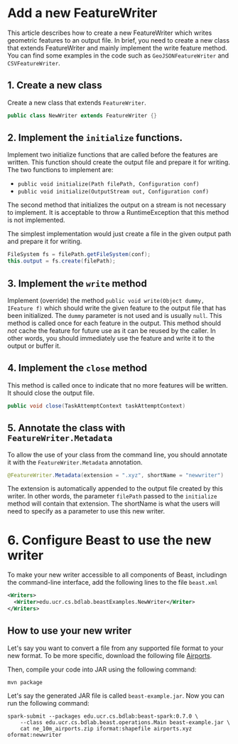 # Add a new FeatureWriter

This article describes how to create a new FeatureWriter which writes geometric features to an output file.
In brief, you need to create a new class that extends FeatureWriter and mainly implement the write feature method.
You can find some examples in the code such as `GeoJSONFeatureWriter` and `CSVFeatureWriter`.

## 1. Create a new class


Create a new class that extends `FeatureWriter`.

```java
public class NewWriter extends FeatureWriter {}
```
## 2. Implement the `initialize` functions.

Implement two initialize functions that are called before the features are written.
This function should create the output file and prepare it for writing.
The two functions to implement are:

* `public void initialize(Path filePath, Configuration conf)`
* `public void initialize(OutputStream out, Configuration conf)`

The second method that initializes the output on a stream is not necessary to implement.
It is acceptable to throw a RuntimeException that this method is not implemented.

The simplest implementation would just create a file in the given output path and prepare it for writing.
```java
FileSystem fs = filePath.getFileSystem(conf);
this.output = fs.create(filePath);
```

## 3. Implement the `write` method

Implement (override) the method `public void write(Object dummy, IFeature f)` which should write the given feature to
the output file that has been initialized. The `dummy` parameter is not used and is usually `null`.
This method is called once for each feature in the output.
This method should *not* cache the feature for future use as it can be reused by the caller.
In other words, you should immediately use the feature and write it to the output or buffer it. 

## 4. Implement the `close` method

This method is called once to indicate that no more features will be written.
It should close the output file.
```java
public void close(TaskAttemptContext taskAttemptContext)
```

## 5. Annotate the class with `FeatureWriter.Metadata`

To allow the use of your class from the command line, you should annotate it with
the `FeatureWriter.Metadata` annotation.

```java
@FeatureWriter.Metadata(extension = ".xyz", shortName = "newwriter")
```
The extension is automatically appended to the output file created by this writer.
In other words, the parameter `filePath` passed to the `initialize` method will contain that extension.
The shortName is what the users will need to specify as a parameter to use this new writer.

# 6. Configure Beast to use the new writer

To make your new writer accessible to all components of Beast, includingn the command-line interface,
add the following lines to the file `beast.xml`
```xml
<Writers>
  <Writer>edu.ucr.cs.bdlab.beastExamples.NewWriter</Writer>
</Writers>
```
## How to use your new writer

Let's say you want to convert a file from any supported file format to your new format.
To be more specific, download the following file
[Airports](https://www.naturalearthdata.com/http//www.naturalearthdata.com/download/10m/cultural/ne_10m_airports.zip).

Then, compile your code into JAR using the following command:

    mvn package

Let's say the generated JAR file is called `beast-example.jar`.
Now you can run the following command:
```shell
spark-submit --packages edu.ucr.cs.bdlab:beast-spark:0.7.0 \
    --class edu.ucr.cs.bdlab.beast.operations.Main beast-example.jar \
    cat ne_10m_airports.zip iformat:shapefile airports.xyz oformat:newwriter
```